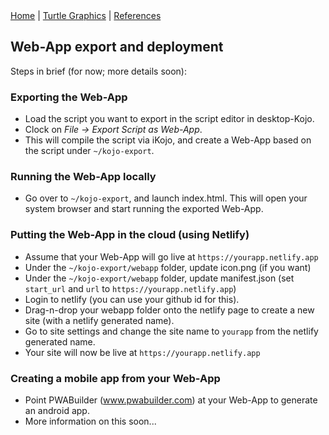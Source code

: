 <div class="nav">
  <a href="../index.html">Home</a> | <a href="../turtle-index.html">Turtle Graphics</a> | <a href="../references-index.html">References</a>
</div>

## Web-App export and deployment

Steps in brief (for now; more details soon):

### Exporting the Web-App
* Load the script you want to export in the script editor in desktop-Kojo.
* Clock on *File -> Export Script as Web-App*.
* This will compile the script via iKojo, and create a Web-App based on the script under `~/kojo-export`.

### Running the Web-App locally
* Go over to `~/kojo-export`, and launch index.html. This will open your system browser and start running the exported Web-App.

### Putting the Web-App in the cloud (using Netlify)
* Assume that your Web-App will go live at `https://yourapp.netlify.app`
* Under the `~/kojo-export/webapp` folder, update icon.png (if you want)
* Under the `~/kojo-export/webapp` folder, update manifest.json (set `start_url` and `url` to `https://yourapp.netlify.app`)
* Login to netlify (you can use your github id for this).
* Drag-n-drop your webapp folder onto the netlify page to create a new site (with a netlify generated name).
* Go to site settings and change the site name to `yourapp` from the netlify generated name.
* Your site will now be live at `https://yourapp.netlify.app`

### Creating a mobile app from your Web-App
* Point PWABuilder (www.pwabuilder.com) at your Web-App to generate an android app.
* More information on this soon...
